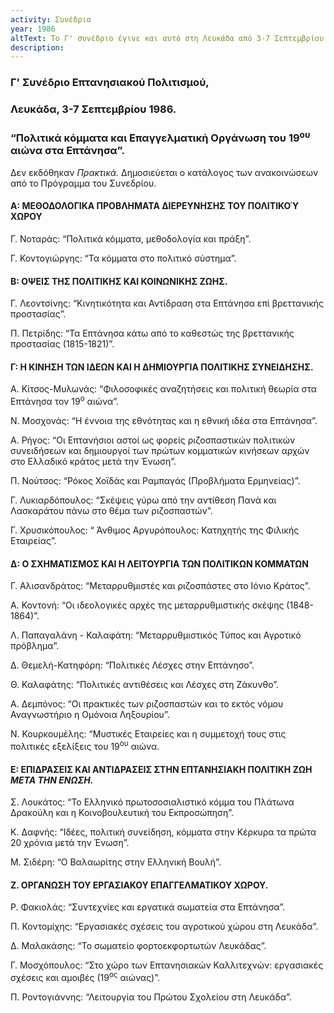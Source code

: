 ```yaml
---
activity: Συνέδρια
year: 1986
altText: Το Γ' συνέδριο έγινε και αυτό στη Λευκάδα από 3-7 Σεπτεμβρίου 1986 με θέμα: *Πολιτικά Κόμματα και Επαγγελματική Οργάνωση του 19<sup>ου</sup> αιώνα στα Επτάνησα.* Τα πρακτικά του συνεδρίου δεν εκδόθηκαν.
description:
---
```


### Γ' Συνέδριο Επτανησιακού Πολιτισμού, 
### Λευκάδα, 3-7 Σεπτεμβρίου 1986. 
### “Πολιτικά κόμματα και Επαγγελματική Οργάνωση του 19<sup>ου</sup> αιώνα στα Επτάνησα”.

Δεν εκδόθηκαν *Πρακτικά.* Δημοσιεύεται ο κατάλογος των ανακοινώσεων από το Πρόγραμμα του Συνεδρίου.

#### Α: ΜΕΘΟΔΟΛΟΓΙΚΑ ΠΡΟΒΛΗΜΑΤΑ ΔΙΕΡΕΥΝΗΣΗΣ ΤΟΥ ΠΟΛΙΤΙΚΟΎ ΧΩΡΟΥ

Γ. Νοταράς: “Πολιτικά κόμματα, μεθοδολογία και πράξη”.

Γ. Κοντογιώργης: “Τα κόμματα στο πολιτικό σύστημα”.

#### Β: ΟΨΕΙΣ ΤΗΣ ΠΟΛΙΤΙΚΗΣ ΚΑΙ ΚΟΙΝΩΝΙΚΗΣ ΖΩΗΣ.

Γ. Λεοντσίνης: “Κινητικότητα και Αντίδραση στα Επτάνησα επί βρεττανικής προστασίας”.

Π. Πετρίδης: “Τα Επτάνησα κάτω από το καθεστώς της βρεττανικής προστασίας \(1815-1821\)”.

#### Γ: Η ΚΙΝΗΣΗ ΤΩΝ ΙΔΕΩΝ ΚΑΙ Η ΔΗΜΙΟΥΡΓΙΑ ΠΟΛΙΤΙΚΗΣ ΣΥΝΕΙΔΗΣΗΣ.

Α. Κίτσος-Μυλωνάς: “Φιλοσοφικές αναζητήσεις και πολιτική θεωρία στα Επτάνησα τον 19<sup>ο</sup> αιώνα”.

Ν. Μοσχονάς: “Η έννοια της εθνότητας και η εθνική ιδέα στα Επτάνησα”.

Α. Ρήγος: “Οι Επτανήσιοι αστοί ως φορείς ριζοσπαστικών πολιτικών συνειδήσεων και δημιουργοί των πρώτων κομματικών κινήσεων αρχών στο Ελλαδικό κράτος μετά την Ένωση”.

Π. Νούτσος: “Ρόκος Χοϊδάς και Ραμπαγάς \(Προβλήματα Ερμηνείας\)”.

Γ. Λυκιαρδόπουλος: “Σκέψεις γύρω από την αντίθεση Πανά και Λασκαράτου πάνω στο θέμα των ριζοσπαστών”.

Γ. Χρυσικόπουλος: “ Άνθιμος Αργυρόπουλος: Κατηχητής της Φιλικής Εταιρείας”.

#### Δ: Ο ΣΧΗΜΑΤΙΣΜΟΣ ΚΑΙ Η ΛΕΙΤΟΥΡΓΙΑ ΤΩΝ ΠΟΛΙΤΙΚΩΝ ΚΟΜΜΑΤΩΝ

Γ. Αλισανδράτος: “Μεταρρυθμιστές και ριζοσπάστες στο Ιόνιο Κράτος”.

Α. Κοντονή: “Οι ιδεολογικές αρχές της μεταρρυθμιστικής σκέψης \(1848-1864\)”.

Λ. Παπαγαλάνη - Καλαφάτη: “Μεταρρυθμιστικός Τύπος και Αγροτικό πρόβλημα”.

Δ. Θεμελή-Κατηφόρη: “Πολιτικές Λέσχες στην Επτάνησο”.

Θ. Καλαφάτης: “Πολιτικές αντιθέσεις και Λέσχες στη Ζάκυνθο”.

Α. Δεμπόνος: “Οι πρακτικές των ριζοσπαστών και το εκτός νόμου Αναγνωστήριο η Ομόνοια Ληξουρίου”.

Ν. Κουρκουμέλης: “Μυστικές Εταιρείες και η συμμετοχή τους στις πολιτικές εξελίξεις του 19<sup>ου</sup> αιώνα.

#### Ε: ΕΠΙΔΡΑΣΕΙΣ ΚΑΙ ΑΝΤΙΔΡΑΣΕΙΣ ΣΤΗΝ ΕΠΤΑΝΗΣΙΑΚΗ ΠΟΛΙΤΙΚΗ ΖΩΗ *ΜΕΤΑ ΤΗΝ ΕΝΩΣΗ.*

Σ. Λουκάτος: “Το Ελληνικό πρωτοσοσιαλιστικό κόμμα του Πλάτωνα Δρακούλη και η Κοινοβουλευτική του Εκπροσώπηση”.

Κ. Δαφνής: “Ιδέες, πολιτική συνείδηση, κόμματα στην Κέρκυρα τα πρώτα 20 χρόνια μετά την Ένωση”.

Μ. Σιδέρη: “Ο Βαλαωρίτης στην Ελληνική Βουλή”.

#### Ζ. ΟΡΓΑΝΩΣΗ ΤΟΥ ΕΡΓΑΣΙΑΚΟΥ ΕΠΑΓΓΕΛΜΑΤΙΚΟΥ ΧΩΡΟΥ.

Ρ. Φακιολάς: “Συντεχνίες και εργατικά σωματεία στα Επτάνησα”.

Π. Κοντομίχης: “Εργασιακές σχέσεις του αγροτικού χώρου στη Λευκάδα”. 

Δ. Μαλακάσης: “Το σωματείο φορτοεκφορτωτών Λευκάδας”.

Γ. Μοσχόπουλος: “Στο χώρο των Επτανησιακών Καλλιτεχνών: εργασιακές σχέσεις και αμοιβές \(19<sup>ος</sup> αιώνας\)”.

Π. Ροντογιάννης: “Λειτουργία του Πρώτου Σχολείου στη Λευκάδα”.